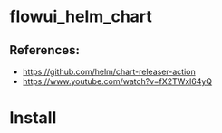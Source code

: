 # flowui_helm_chart

## References:

- https://github.com/helm/chart-releaser-action
- https://www.youtube.com/watch?v=fX2TWxl64yQ 


# Install